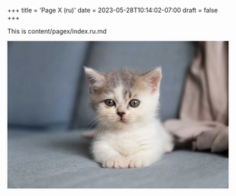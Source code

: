 +++
title = 'Page X (ru)'
date = 2023-05-28T10:14:02-07:00
draft = false
+++

This is content/pagex/index.ru.md

![alt](image.jpg)
